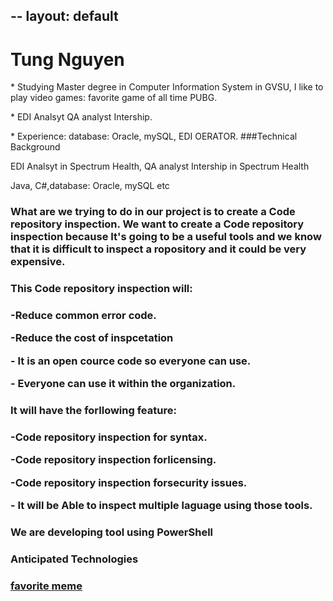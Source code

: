 --
layout: default
--
# Tung Nguyen

<p>* Studying Master degree in Computer Information System in GVSU, I like to play video games: favorite game of all time PUBG.
<p>* EDI Analsyt QA analyst Intership.
<p>* Experience: database: Oracle, mySQL, EDI OERATOR.
###Technical Background
 
  <p>EDI Analsyt in Spectrum Health, QA analyst Intership in Spectrum Health<p/>
  <p>Java, C#,database: Oracle, mySQL etc<p/>
 
 <h3>What are we trying to do in our project is to create a Code repository inspection. We want to create a Code repository inspection because It's going to be a useful tools and we know that it is difficult to inspect a ropository and it could be very expensive.<h3/> 
 <h3> This Code repository inspection will:<h3/>
 <p>  -Reduce common error code. <p/>
 <p>  -Reduce the cost of inspcetation<p/>
 <p>  - It is an open cource code so everyone can use.<p/>
 <p>  - Everyone can use it within the organization.<p/>
 <p><p/>
 <h3>  It will have the forllowing feature:  <h3/>
 <p>  -Code repository inspection for syntax. <p/>
 <p>  -Code repository inspection forlicensing. <p/>
 <p> -Code repository inspection forsecurity issues.<p/>
 <p> - It will be Able to inspect multiple laguage using those tools.
 <p><p/>
 <h3> We are developing tool using PowerShell<h3/>

Anticipated Technologies
### [favorite meme ](https://www.kodifiretvstick.com/wp-content/uploads/2017/11/Kodi-Erro-Log-Tech-Support.jpg)


